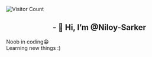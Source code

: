 ![Visitor Count](https://profile-counter.glitch.me/Niloy-Sarker/count.svg)
<h2 style="text-align:center;">- 👋 Hi, I’m @Niloy-Sarker </h2>
<p> Noob in coding😁 <br>
Learning new things :) </p>

